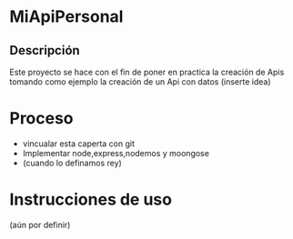 # MiApiPersonal

## Descripción

Este proyecto se hace con el fin de poner en practica la creación de Apis tomando como ejemplo la creación de un Api con datos (inserte idea)

# Proceso

- vincualar esta caperta con git
- Implementar node,express,nodemos y moongose
- (cuando lo definamos rey)

# Instrucciones de uso

(aún por definir)

